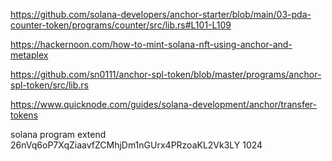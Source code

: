 https://github.com/solana-developers/anchor-starter/blob/main/03-pda-counter-token/programs/counter/src/lib.rs#L101-L109

https://hackernoon.com/how-to-mint-solana-nft-using-anchor-and-metaplex

https://github.com/sn0111/anchor-spl-token/blob/master/programs/anchor-spl-token/src/lib.rs

https://www.quicknode.com/guides/solana-development/anchor/transfer-tokens




 solana program extend 26nVq6oP7XqZiaavfZCMhjDm1nGUrx4PRzoaKL2Vk3LY 1024
